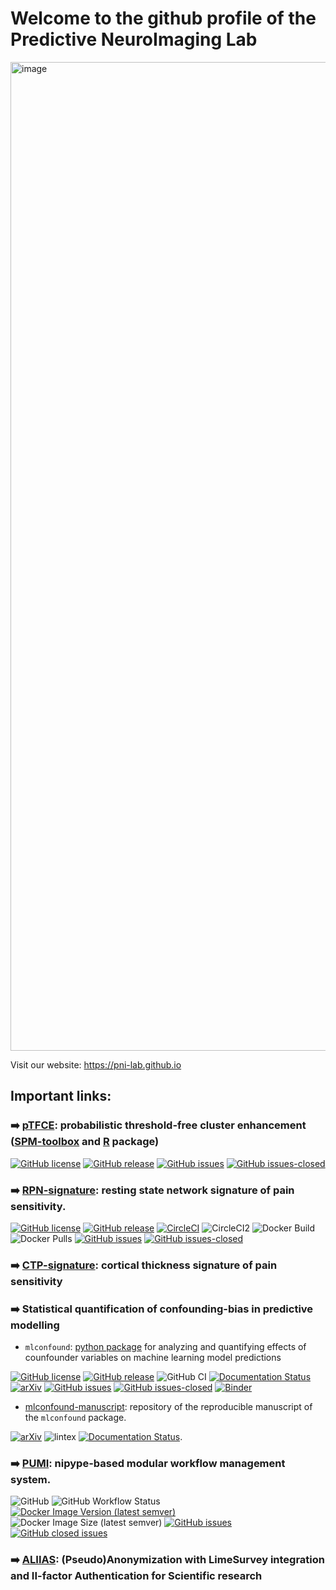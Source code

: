 # Welcome to the github profile of the Predictive NeuroImaging Lab
<img width="1582" alt="image" src="https://user-images.githubusercontent.com/21124251/173017096-2d43db51-6654-4ccf-9c97-31195186b836.png">



Visit our website: https://pni-lab.github.io

## Important links:

### :arrow_right: [pTFCE](https://spisakt.github.io/pTFCE/): probabilistic threshold-free cluster enhancement ([SPM-toolbox](https://github.com/spisakt/pTFCE_spm) and [R](https://github.com/spisakt/pTFCE) package)
[![GitHub license](https://img.shields.io/github/license/spisakt/pTFCE.svg)](https://github.com/spisakt/pTFCE/blob/master/LICENSE)
[![GitHub release](https://img.shields.io/github/release/spisakt/pTFCE.svg)](https://github.com/spisakt/pTFCE/releases/)
[![GitHub issues](https://img.shields.io/github/issues/spisakt/pTFCE.svg)](https://GitHub.com/spisakt/pTFCE/issues/)
[![GitHub issues-closed](https://img.shields.io/github/issues-closed/spisakt/pTFCE.svg)](https://GitHub.com/spisakt/pTFCE/issues?q=is%3Aissue+is%3Aclosed)


### :arrow_right: [RPN-signature](https://spisakt.github.io/RPN-signature): resting state network signature of pain sensitivity.
[![GitHub license](https://img.shields.io/github/license/spisakt/RPN-signature.svg)](https://github.com/spisakt/RPN-signature/blob/master/LICENSE)
[![GitHub release](https://img.shields.io/github/release/spisakt/RPN-signature.svg)](https://github.com/spisakt/RPN-signature/releases/)
[![CircleCI](https://circleci.com/gh/spisakt/RPN-signature.svg?style=svg)](https://circleci.com/gh/spisakt/ptfce)
![CircleCI2](https://img.shields.io/circleci/project/github/RedSparr0w/node-csgo-parser.svg)
![Docker Build](https://img.shields.io/docker/cloud/build/tspisak/rpn-signature.svg)
![Docker Pulls](https://img.shields.io/docker/pulls/tspisak/rpn-signature.svg)
[![GitHub issues](https://img.shields.io/github/issues/spisakt/RPN-signature.svg)](https://GitHub.com/spisakt/RPN-signature/issues/)
[![GitHub issues-closed](https://img.shields.io/github/issues-closed/spisakt/RPN-signature.svg)](https://GitHub.com/spisakt/RPN-signature/issues?q=is%3Aissue+is%3Aclosed)

### :arrow_right: [CTP-signature]([https://spisakt.github.io/RPN-signature](https://github.com/pni-lab/ctp-signature)): cortical thickness signature of pain sensitivity

### :arrow_right: Statistical quantification of confounding-bias in predictive modelling

- `mlconfound`: [python package](https://github.com/pni-lab/mlconfound) for analyzing and quantifying effects of counfounder variables on machine learning model predictions

[![GitHub license](https://img.shields.io/github/license/pni-lab/mlconfound.svg)](https://github.com/pni-lab/mlconfound/blob/master/LICENSE)
[![GitHub release](https://img.shields.io/github/release/pni-lab/mlconfound.svg)](https://github.com/pni-lab/mlconfound/releases/)
![GitHub CI](https://github.com/pni-lab/mlconfound/actions/workflows/ci.yml/badge.svg)
[![Documentation Status](https://readthedocs.org/projects/mlconfound/badge/?version=latest)](https://mlconfound.readthedocs.io/en/latest/?badge=latest)
[![arXiv](https://img.shields.io/badge/arXiv-2111.00814-<COLOR>.svg)](https://arxiv.org/abs/2111.00814)
[![GitHub issues](https://img.shields.io/github/issues/pni-lab/mlconfound.svg)](https://GitHub.com/pni-lab/mlconfound/issues/)
[![GitHub issues-closed](https://img.shields.io/github/issues-closed/pni-lab/mlconfound.svg)](https://GitHub.com/pni-lab/mlconfound/issues?q=is%3Aissue+is%3Aclosed)
[![Binder](https://mybinder.org/badge_logo.svg)](https://mybinder.org/v2/gh/pni-lab/mlconfound/master?labpath=notebooks%2Fquickstart.ipynb)


- [mlconfound-manuscript](https://github.com/pni-lab/mlconfound-manuscript): repository of the reproducible manuscript of the `mlconfound` package.

[![arXiv](https://img.shields.io/badge/arXiv-2111.00814-<COLOR>.svg)](https://arxiv.org/abs/2111.00814)
![lintex](https://github.com/pni-lab/mlconfound-manuscript/actions/workflows/lint_latex.yml/badge.svg)
[![Documentation Status](https://readthedocs.org/projects/mlconfound/badge/?version=latest)](https://mlconfound.readthedocs.io/en/latest/?badge=latest).


### :arrow_right: [PUMI](https://github.com/pni-lab/PUMI): nipype-based modular workflow management system. 
![GitHub](https://img.shields.io/github/license/pni-lab/pumi?color=green&logo=%23F68212)
![GitHub Workflow Status](https://img.shields.io/github/workflow/status/pni-lab/pumi/test_and_dockerize?logo=%232088FF)
[![Docker Image Version (latest semver)](https://img.shields.io/docker/v/pnilab/pumi-slim?color=blue&label=pnilab%2Fpumi-slim%3A&logo=docker&sort=semver)](https://hub.docker.com/repository/docker/pnilab/pumi-slim)
![Docker Image Size (latest semver)](https://img.shields.io/docker/image-size/pnilab/pumi-slim?label=%20pnilab%2Fpumi-slim&logo=docker&sort=semver)
[![GitHub issues](https://img.shields.io/github/issues-raw/pni-lab/pumi?color=red&logo=github)](https://GitHub.com/pni-lab/PUMI/issues/)
[![GitHub closed issues](https://img.shields.io/github/issues-closed-raw/pni-lab/pumi?color=green&logo=github)](https://GitHub.com/pni-lab/PUMI/issues?q=is%3Aissue+is%3Aclosed)

### :arrow_right: [ALIIAS](https://github.com/pni-lab/ALIIAS): (Pseudo)Anonymization with LimeSurvey integration and II-factor Authentication for Scientific research






